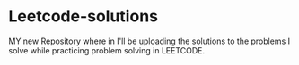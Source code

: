 # Leetcode-solutions
MY new Repository where in I'll be uploading the solutions to the problems I solve while practicing problem solving in LEETCODE.
